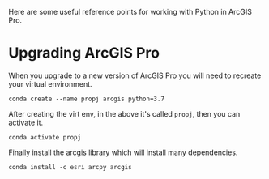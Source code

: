 Here are some useful reference points for working with Python in ArcGIS Pro.

# Upgrading ArcGIS Pro
When you upgrade to a new version of ArcGIS Pro you will need to recreate your virtual environment.

`conda create --name propj arcgis python=3.7`

After creating the virt env, in the above it's called `propj`, then you can activate it.  

`conda activate propj`

Finally install the arcgis library which will install many dependencies.

`conda install -c esri arcpy arcgis`
